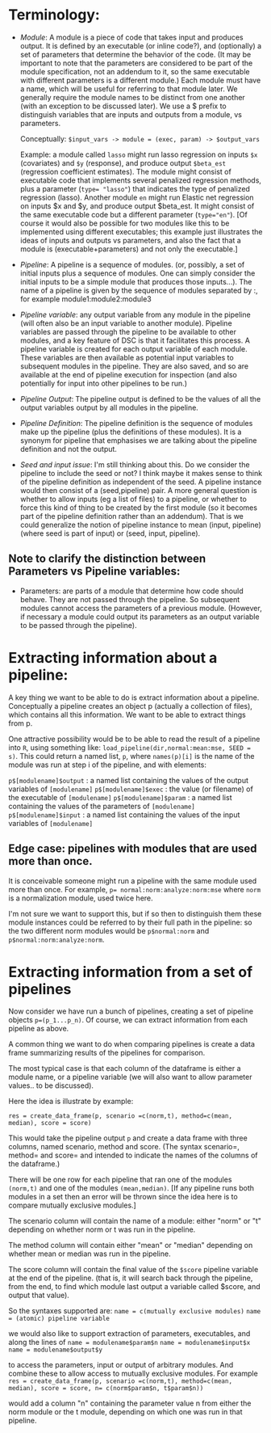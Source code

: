 # Terminology:

- *Module*: A module is a piece of code that takes input and produces output.
  It is defined by an executable (or inline code?), and (optionally) a set of parameters that determine the behavior of the code.
  (It may be important to note that the parameters are considered to be part of the module specification, not an addendum to it,
  so the same executable with different parameters is a different module.)
  Each module must have a name, which will be useful for referring to that module later.
  We generally require the module names to be distinct from one another (with an exception to be discussed later).
  We use a $ prefix to distinguish variables that are inputs and outputs from a module, vs parameters.

  Conceptually: `$input_vars -> module = (exec, param) -> $output_vars`

  Example: a module called `lasso` might run lasso regression on inputs `$x` (covariates) and `$y` (response), and produce output `$beta_est` (regression coefficient estimates). The module might consist of executable code that implements several penalized regression methods, plus a parameter (`type= "lasso"`) that indicates the type of penalized regression (lasso).  Another module `en` might run Elastic net regression on inputs $x and $y, and produce output $beta_est. It might consist of the same executable code but a different parameter (`type="en"`). [Of course it would also be possible for two modules like this to be implemented using different executables; this example just illustrates the ideas of inputs and outputs vs parameters, and also the fact that a module is (executable+parameters) and not only the executable.]

- *Pipeline*: A pipeline is a sequence of modules. (or, possibly, a set of initial inputs plus a sequence of modules. One can
  simply consider the initial inputs to be a simple module that produces those inputs...). The name of a pipeline
  is given by the sequence of modules separated by :, for example module1:module2:module3

- *Pipeline variable*: any output variable from any module in the pipeline (will often also be an input variable to another module). Pipeline variables are passed through the pipeline to be available to other modules, and a key feature of DSC is that it facilitates this process. A pipeline variable is created for each output variable of each module. These variables are then available as potential input variables to subsequent modules in the pipeline. They are also saved, and so are available at the end of pipeline execution for inspection (and also potentially for input into other pipelines to be run.)

- *Pipeline Output*: The pipeline output is defined to be the values of all the output variables output by all modules in the pipeline. 

- *Pipeline Definition*: The pipeline definition is the sequence of modules make up the pipeline (plus the definitions of these modules). It is a synonym for pipeline that emphasises we are talking about the pipeline definition and not the output.

- *Seed and input issue*: I'm still thinking about this. Do we consider the pipeline to include the seed or not? I think maybe it makes sense to think of the pipeline definition as independent of the seed. A pipeline instance would then consist of a (seed,pipeline) pair. A more general question is whether to allow inputs (eg a list of files) to a pipeline, or whether to force this kind of thing to be created by the first module (so it becomes part of the pipeline definition rather than an addendum). That is we could generalize the notion of pipeline instance to mean (input, pipeline)  (where seed is part of input) or (seed, input, pipeline). 



## Note to clarify the distinction between Parameters vs Pipeline variables:

- Parameters: are parts of a module that determine how code should behave. They are not passed through the pipeline. So subsequent modules cannot access the parameters of a previous module. (However, if necessary a module could output its parameters as an output variable to be passed through the pipeline).


# Extracting information about a pipeline:

A key thing we want to be able to do is extract information about a pipeline.
Conceptually a pipeline creates an object p (actually a collection of files), which contains all this information.
We want to be able to extract things from p.

One attractive possibility would be to be able to read the result of a pipeline into `R`, using something like:
`load_pipeline(dir,normal:mean:mse, SEED = s)`. This could return a named list, `p`,
where `names(p)[i]` is the name of the module was run at step i of the pipeline, and with elements:

`p$[modulename]$output` : a named list containing the values of the output variables of `[modulename]`
`p$[modulename]$exec`  : the value (or filename) of the executable of `[modulename]`
`p$[modulename]$param`  : a named list containing the values of the parameters of `[modulename]`
`p$[modulename]$input` : a named list containing the values of the input variables of `[modulename]`


## Edge case: pipelines with modules that are used more than once.

It is conceivable someone might run a pipeline with the same module used more than once.
For example, `p= normal:norm:analyze:norm:mse` where `norm` is a normalization module, used twice here.

I'm not sure we want to support this, but if so then to distinguish them
these module instances could be referred to by their full path in the pipeline:
so the two different norm modules would be
`p$normal:norm` and `p$normal:norm:analyze:norm`.


# Extracting information from a set of pipelines

Now consider we have run a bunch of pipelines, creating a set of pipeline objects
`p=(p_1...p_n)`. Of course, we can extract information from each pipeline as above.

A common thing we want to do when comparing pipelines is create a data frame summarizing results of the pipelines
for comparison.

The most typical case is that each column of the dataframe is either a module name,
or a pipeline variable (we will also want to allow parameter values.. to be discussed).

Here the idea is illustrate by example:

``res = create_data_frame(p, scenario =c(norm,t), method=c(mean, median), score = score)``

This would take the pipeline output `p` and
create a data frame with three columns, named scenario, method and score.
(The syntax scenario=, method= and score= and intended to indicate the names of the columns of the dataframe.)

There will be one row for each pipeline that ran one of the modules ``(norm,t)`` and one of the modules ``(mean,median)``.
[If any pipeline runs both modules in a set then an error will
be thrown since the idea here is to compare mutually exclusive modules.]

The scenario column will contain the name of a module: either "norm" or "t" depending on whether norm or t was run in the pipeline.

The method column will contain either "mean" or "median" depending on whether mean or median was run in the pipeline.

The score column will contain the final value of the `$score` pipeline variable at the end of the pipeline.
(that is, it will search back through the pipeline, from the end,
to find which module last output a variable called $score, and output that value).

So the syntaxes supported are:
`name = c(mutually exclusive modules)`
`name = (atomic) pipeline variable`

we would also like to support extraction of parameters, executables, and  along the lines of
`name = modulename$param$n`
`name = modulename$input$x`
`name = modulename$output$y`

to access the parameters, input or output of arbitrary modules.
And combine these to allow access to mutually exclusive modules.
For example
`res = create_data_frame(p, scenario =c(norm,t), method=c(mean, median), score = score,
n= c(norm$param$n, t$param$n))`

would add a column "n" containing the parameter value n from either the norm module or the t module, depending on
which one was run in that pipeline.

